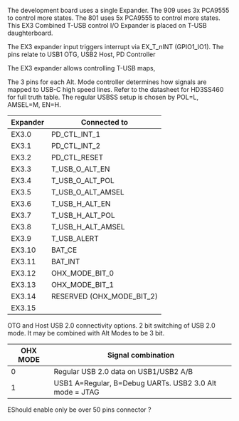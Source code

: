 The development board uses a single Expander. The 909 uses 3x PCA9555 to control more states.
The 801 uses 5x PCA9555 to control more states.
This EX3 Combined T-USB control I/O Expander is placed on T-USB daughterboard.

The EX3 expander input triggers interrupt via EX_T_nINT (GPIO1_IO1).
The pins relate to USB1 OTG, USB2 Host, PD Controller

The EX3 expander allows controlling T-USB maps,

The 3 pins for each Alt. Mode controller determines how signals are mapped to USB-C high speed lines.
Refer to the datasheet for HD3SS460 for full truth table. The regular USBSS setup is chosen by POL=L, AMSEL=M, EN=H.

| Expander  | Connected to    |
|-----------|-----------------|
| EX3.0     | PD_CTL_INT_1    |
| EX3.1     | PD_CTL_INT_2     |
| EX3.2     | PD_CTL_RESET     |
| EX3.3     | T_USB_O_ALT_EN    |
| EX3.4     | T_USB_O_ALT_POL  |
| EX3.5     | T_USB_O_ALT_AMSEL |
| EX3.6     | T_USB_H_ALT_EN     |
| EX3.7     | T_USB_H_ALT_POL   |
| EX3.8     | T_USB_H_ALT_AMSEL |
| EX3.9     | T_USB_ALERT    |
| EX3.10    | BAT_CE    |
| EX3.11    | BAT_INT            |
| EX3.12    | OHX_MODE_BIT_0   |
| EX3.13    | OHX_MODE_BIT_1   |
| EX3.14    | RESERVED (OHX_MODE_BIT_2)  |
| EX3.15    |   |


OTG and Host USB 2.0 connectivity options.
2 bit switching of USB 2.0 mode.
It may be combined with Alt Modes to be 3 bit.

| OHX MODE  | Signal combination |
|-----------|--------------------|
| 0         | Regular USB 2.0 data on USB1/USB2 A/B |
| 1         | USB1 A=Regular, B=Debug UARTs. USB2 3.0 Alt mode = JTAG


EShould enable only be over 50 pins connector ?
